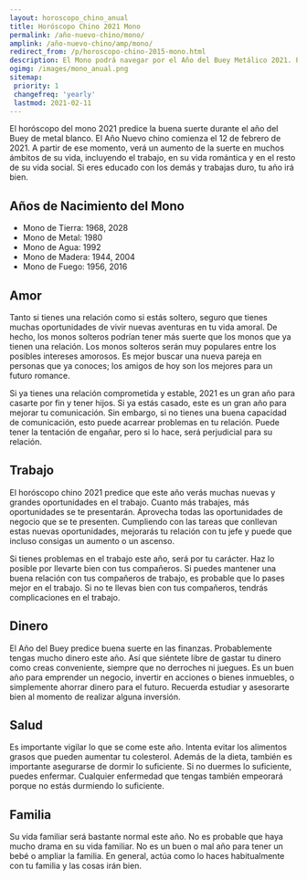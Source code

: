 ```yaml
---
layout: horoscopo_chino_anual
title: Horóscopo Chino 2021 Mono
permalink: /año-nuevo-chino/mono/
amplink: /año-nuevo-chino/amp/mono/
redirect_from: /p/horoscopo-chino-2015-mono.html
description: El Mono podrá navegar por el Año del Buey Metálico 2021. Puede que el año no sea muy gratificante ni lucrativo económicamente. La relación con el cónyuge y los miembros de la familia será agradable. Hay que ser modesto en cuanto a la esperanza de vida. Si quieres tener éxito, debes ser estable, persistente y fiable. La salud se mostrará dubitativa con los problemas persistentes. Se embarcará en viajes para impulsar su carrera.
ogimg: /images/mono_anual.png
sitemap:
 priority: 1
 changefreq: 'yearly'
 lastmod: 2021-02-11
---
```


El horóscopo del mono 2021 predice la buena suerte durante el año del Buey de metal blanco. El Año Nuevo chino comienza el 12 de febrero de 2021. A partir de ese momento, verá un aumento de la suerte en muchos ámbitos de su vida, incluyendo el trabajo, en su vida romántica y en el resto de su vida social. Si eres educado con los demás y trabajas duro, tu año irá bien.

## Años de Nacimiento del Mono
 - Mono de Tierra: 1968, 2028
 - Mono de Metal: 1980
 - Mono de Agua: 1992
 - Mono de Madera: 1944, 2004
 - Mono de Fuego: 1956, 2016

## Amor
Tanto si tienes una relación como si estás soltero, seguro que tienes muchas oportunidades de vivir nuevas aventuras en tu vida amoral. De hecho, los monos solteros podrían tener más suerte que los monos que ya tienen una relación. Los monos solteros serán muy populares entre los posibles intereses amorosos. Es mejor buscar una nueva pareja en personas que ya conoces; los amigos de hoy son los mejores para un futuro romance.

Si ya tienes una relación comprometida y estable, 2021 es un gran año para casarte por fin y tener hijos. Si ya estás casado, este es un gran año para mejorar tu comunicación. Sin embargo, si no tienes una buena capacidad de comunicación, esto puede acarrear problemas en tu relación. Puede tener la tentación de engañar, pero si lo hace, será perjudicial para su relación.

## Trabajo
El horóscopo chino 2021 predice que este año verás muchas nuevas y grandes oportunidades en el trabajo. Cuanto más trabajes, más oportunidades se te presentarán. Aprovecha todas las oportunidades de negocio que se te presenten. Cumpliendo con las tareas que conllevan estas nuevas oportunidades, mejorarás tu relación con tu jefe y puede que incluso consigas un aumento o un ascenso.

Si tienes problemas en el trabajo este año, será por tu carácter. Haz lo posible por llevarte bien con tus compañeros. Si puedes mantener una buena relación con tus compañeros de trabajo, es probable que lo pases mejor en el trabajo. Si no te llevas bien con tus compañeros, tendrás complicaciones en el trabajo.

## Dinero
El Año del Buey predice buena suerte en las finanzas. Probablemente tengas mucho dinero este año. Así que siéntete libre de gastar tu dinero como creas conveniente, siempre que no derroches ni juegues. Es un buen año para emprender un negocio, invertir en acciones o bienes inmuebles, o simplemente ahorrar dinero para el futuro. Recuerda estudiar y asesorarte bien al momento de realizar alguna inversión.

## Salud
Es importante vigilar lo que se come este año. Intenta evitar los alimentos grasos que pueden aumentar tu colesterol. Además de la dieta, también es importante asegurarse de dormir lo suficiente. Si no duermes lo suficiente, puedes enfermar. Cualquier enfermedad que tengas también empeorará porque no estás durmiendo lo suficiente.

## Familia
Su vida familiar será bastante normal este año. No es probable que haya mucho drama en su vida familiar. No es un buen o mal año para tener un bebé o ampliar la familia. En general, actúa como lo haces habitualmente con tu familia y las cosas irán bien.
